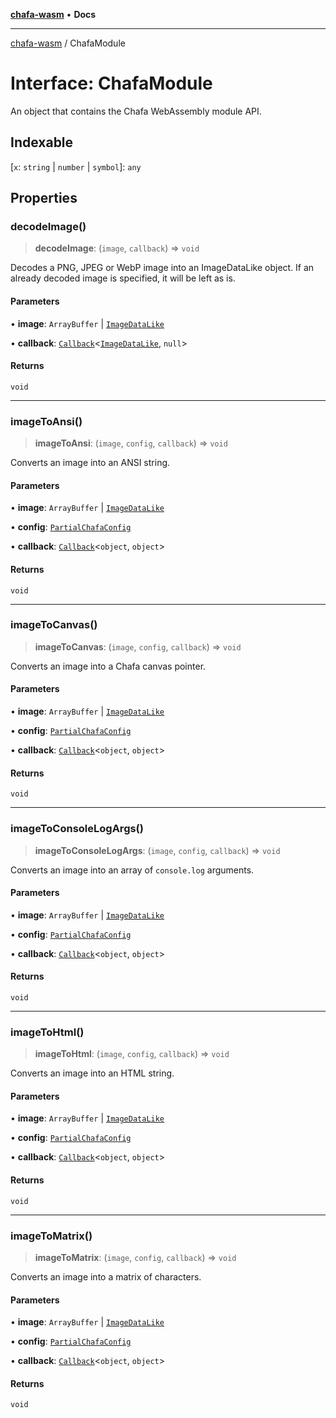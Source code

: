 [**chafa-wasm**](../README.md) • **Docs**

***

[chafa-wasm](../README.md) / ChafaModule

# Interface: ChafaModule

An object that contains the Chafa WebAssembly module API.

## Indexable

 \[`x`: `string` \| `number` \| `symbol`\]: `any`

## Properties

### decodeImage()

> **decodeImage**: (`image`, `callback`) => `void`

Decodes a PNG, JPEG or WebP image into an ImageDataLike object.
If an already decoded image is specified, it will be left as is.

#### Parameters

• **image**: `ArrayBuffer` \| [`ImageDataLike`](../type-aliases/ImageDataLike.md)

• **callback**: [`Callback`](Callback.md)\<[`ImageDataLike`](../type-aliases/ImageDataLike.md), `null`\>

#### Returns

`void`

***

### imageToAnsi()

> **imageToAnsi**: (`image`, `config`, `callback`) => `void`

Converts an image into an ANSI string.

#### Parameters

• **image**: `ArrayBuffer` \| [`ImageDataLike`](../type-aliases/ImageDataLike.md)

• **config**: [`PartialChafaConfig`](../type-aliases/PartialChafaConfig.md)

• **callback**: [`Callback`](Callback.md)\<`object`, `object`\>

#### Returns

`void`

***

### imageToCanvas()

> **imageToCanvas**: (`image`, `config`, `callback`) => `void`

Converts an image into a Chafa canvas pointer.

#### Parameters

• **image**: `ArrayBuffer` \| [`ImageDataLike`](../type-aliases/ImageDataLike.md)

• **config**: [`PartialChafaConfig`](../type-aliases/PartialChafaConfig.md)

• **callback**: [`Callback`](Callback.md)\<`object`, `object`\>

#### Returns

`void`

***

### imageToConsoleLogArgs()

> **imageToConsoleLogArgs**: (`image`, `config`, `callback`) => `void`

Converts an image into an array of `console.log` arguments.

#### Parameters

• **image**: `ArrayBuffer` \| [`ImageDataLike`](../type-aliases/ImageDataLike.md)

• **config**: [`PartialChafaConfig`](../type-aliases/PartialChafaConfig.md)

• **callback**: [`Callback`](Callback.md)\<`object`, `object`\>

#### Returns

`void`

***

### imageToHtml()

> **imageToHtml**: (`image`, `config`, `callback`) => `void`

Converts an image into an HTML string.

#### Parameters

• **image**: `ArrayBuffer` \| [`ImageDataLike`](../type-aliases/ImageDataLike.md)

• **config**: [`PartialChafaConfig`](../type-aliases/PartialChafaConfig.md)

• **callback**: [`Callback`](Callback.md)\<`object`, `object`\>

#### Returns

`void`

***

### imageToMatrix()

> **imageToMatrix**: (`image`, `config`, `callback`) => `void`

Converts an image into a matrix of characters.

#### Parameters

• **image**: `ArrayBuffer` \| [`ImageDataLike`](../type-aliases/ImageDataLike.md)

• **config**: [`PartialChafaConfig`](../type-aliases/PartialChafaConfig.md)

• **callback**: [`Callback`](Callback.md)\<`object`, `object`\>

#### Returns

`void`
